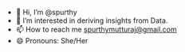 - 👋 Hi, I’m @spurthy
- 👀 I’m interested in deriving insights from Data.
- 📫 How to reach me spurthymutturaj@gmail.com
- 😄 Pronouns: She/Her

<!---
spurthy99/spurthy99 is a ✨ special ✨ repository because its `README.md` (this file) appears on your GitHub profile.
You can click the Preview link to take a look at your changes.
--->

